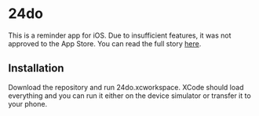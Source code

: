 # 24do

This is a reminder app for iOS. Due to insufficient features, it was not approved to the App Store. You can read the full story [here](https://medium.com/@kenzonawa/my-first-app-didnt-make-it-to-the-app-store-600820cf66a5).

## Installation

Download the repository and run 24do.xcworkspace. XCode should load everything and you can run it either on the device simulator or transfer it to your phone. 
